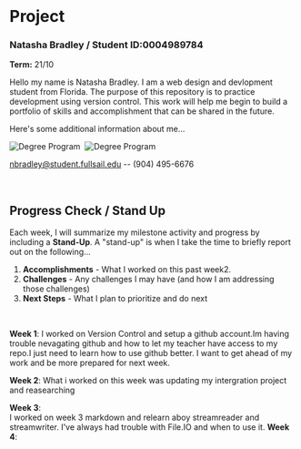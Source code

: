 
<br>

# Project
### Natasha Bradley / Student ID:0004989784
**Term:** 21/10 

Hello my name is Natasha Bradley. I am a web design and devlopment student from Florida. The purpose of this repository is to practice development using version control. This work will help me begin to build a portfolio of skills and accomplishment that can be shared in the future. 
 
Here's some additional information about me... 


![Degree Program](https://img.shields.io/badge/degree-web%20design%20%26%20development-blue.svg)&nbsp; ![Degree Program](https://img.shields.io/badge/degree-mobile%20design%20%26%20development-blue.svg)


nbradley@student.fullsail.edu -- (904) 495-6676 




<br>

## Progress Check / Stand Up
Each week, I will summarize my milestone activity and progress by including a **Stand-Up**. A "stand-up" is when I take the time to briefly report out on the following...

1. **Accomplishments** - What I worked on this past week2. 
2. **Challenges** - Any challenges I may have (and how I am addressing those challenges)
3. **Next Steps** - What I plan to prioritize and do next
<br>

**Week 1**: I worked on Version Control and setup a github account.Im having trouble nevagating github and how to let my teacher have access to my repo.I just need to learn how to use github better. I want to get ahead of my work and be more prepared for next week.

**Week 2**: What i worked on this week was updating my intergration project and reasearching 

**Week 3**:    
I worked on week 3 markdown and relearn aboy streamreader and streamwriter. I've always had trouble with File.IO and when to use it.
**Week 4**:   


<br>






